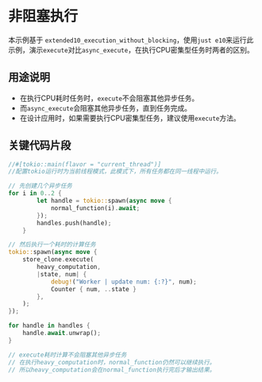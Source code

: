 # 非阻塞执行

本示例基于 `extended10_execution_without_blocking`，使用`just e10`来运行此示例，演示`execute`对比`async_execute`，在执行CPU密集型任务时两者的区别。

## 用途说明

- 在执行CPU耗时任务时，`execute`不会阻塞其他异步任务。
- 而`async_execute`会阻塞其他异步任务，直到任务完成。
- 在设计应用时，如果需要执行CPU密集型任务，建议使用`execute`方法。

## 关键代码片段

```rust
//#[tokio::main(flavor = "current_thread")]
//配置tokio运行时为当前线程模式，此模式下，所有任务都在同一线程中运行。

// 先创建几个异步任务
for i in 0..2 {
        let handle = tokio::spawn(async move {
            normal_function(i).await;
        });
        handles.push(handle);
    }

// 然后执行一个耗时的计算任务
tokio::spawn(async move {
    store_clone.execute(
        heavy_computation,
        |state, num| {
            debug!("Worker | update num: {:?}", num);
            Counter { num, ..state }
        },
    );
});

for handle in handles {
    handle.await.unwrap();
}

// execute耗时计算不会阻塞其他异步任务
// 在执行heavy_computation时，normal_function仍然可以继续执行。
// 所以heavy_computation会在normal_function执行完后才输出结果。
```
